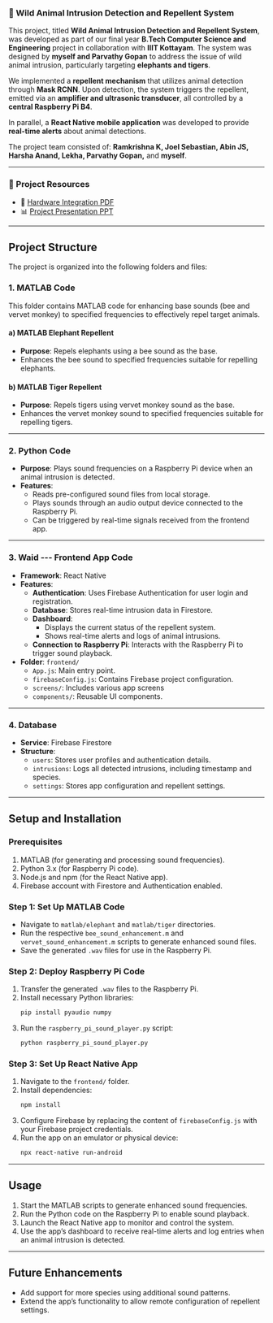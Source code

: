 ### 🐾 Wild Animal Intrusion Detection and Repellent System

This project, titled **Wild Animal Intrusion Detection and Repellent System**, was developed as part of our final year **B.Tech Computer Science and Engineering** project in collaboration with **IIIT Kottayam**. The system was designed by **myself and Parvathy Gopan** to address the issue of wild animal intrusion, particularly targeting **elephants and tigers**.

We implemented a **repellent mechanism** that utilizes animal detection through **Mask RCNN**. Upon detection, the system triggers the repellent, emitted via an **amplifier and ultrasonic transducer**, all controlled by a **central Raspberry Pi B4**.

In parallel, a **React Native mobile application** was developed to provide **real-time alerts** about animal detections.

The project team consisted of:
**Ramkrishna K, Joel Sebastian, Abin JS, Harsha Anand, Lekha, Parvathy Gopan,** and **myself**.

---

### 📎 Project Resources

* 📄 [Hardware Integration PDF](https://github.com/Ashil10/Wild-Animal-Intrusion-Detection/blob/main/Hardware%20Integration.pdf)
* 📊 [Project Presentation PPT](https://github.com/Ashil10/Wild-Animal-Intrusion-Detection/blob/main/WILD%20ANIMAL%20INTRUSION%20DETECTION%20AND%20REPELLENT%20SYSTEM.pptx)

---

## Project Structure

The project is organized into the following folders and files:

### 1. **MATLAB Code**
This folder contains MATLAB code for enhancing base sounds (bee and vervet monkey) to specified frequencies to effectively repel target animals.

#### a) MATLAB Elephant Repellent
- **Purpose**: Repels elephants using a bee sound as the base.
- Enhances the bee sound to specified frequencies suitable for repelling elephants.

#### b) MATLAB Tiger Repellent
- **Purpose**: Repels tigers using vervet monkey sound as the base.
- Enhances the vervet monkey sound to specified frequencies suitable for repelling tigers.

---

### 2. **Python Code**
- **Purpose**: Plays sound frequencies on a Raspberry Pi device when an animal intrusion is detected.
- **Features**:
  - Reads pre-configured sound files from local storage.
  - Plays sounds through an audio output device connected to the Raspberry Pi.
  - Can be triggered by real-time signals received from the frontend app.

---

### 3. **Waid --- Frontend App Code**
- **Framework**: React Native
- **Features**:
  - **Authentication**: Uses Firebase Authentication for user login and registration.
  - **Database**: Stores real-time intrusion data in Firestore.
  - **Dashboard**:
    - Displays the current status of the repellent system.
    - Shows real-time alerts and logs of animal intrusions.
  - **Connection to Raspberry Pi**: Interacts with the Raspberry Pi to trigger sound playback.
- **Folder**: `frontend/`
  - `App.js`: Main entry point.
  - `firebaseConfig.js`: Contains Firebase project configuration.
  - `screens/`: Includes various app screens 
  - `components/`: Reusable UI components.

---

### 4. **Database**
- **Service**: Firebase Firestore
- **Structure**:
  - `users`: Stores user profiles and authentication details.
  - `intrusions`: Logs all detected intrusions, including timestamp and species.
  - `settings`: Stores app configuration and repellent settings.

---

## Setup and Installation

### Prerequisites
1. MATLAB (for generating and processing sound frequencies).
2. Python 3.x (for Raspberry Pi code).
3. Node.js and npm (for the React Native app).
4. Firebase account with Firestore and Authentication enabled.

### Step 1: Set Up MATLAB Code
- Navigate to `matlab/elephant` and `matlab/tiger` directories.
- Run the respective `bee_sound_enhancement.m` and `vervet_sound_enhancement.m` scripts to generate enhanced sound files.
- Save the generated `.wav` files for use in the Raspberry Pi.

### Step 2: Deploy Raspberry Pi Code
1. Transfer the generated `.wav` files to the Raspberry Pi.
2. Install necessary Python libraries:
   ```bash
   pip install pyaudio numpy
   ```
3. Run the `raspberry_pi_sound_player.py` script:
   ```bash
   python raspberry_pi_sound_player.py
   ```

### Step 3: Set Up React Native App
1. Navigate to the `frontend/` folder.
2. Install dependencies:
   ```bash
   npm install
   ```
3. Configure Firebase by replacing the content of `firebaseConfig.js` with your Firebase project credentials.
4. Run the app on an emulator or physical device:
   ```bash
   npx react-native run-android
   ```

---

## Usage
1. Start the MATLAB scripts to generate enhanced sound frequencies.
2. Run the Python code on the Raspberry Pi to enable sound playback.
3. Launch the React Native app to monitor and control the system.
4. Use the app’s dashboard to receive real-time alerts and log entries when an animal intrusion is detected.

---

## Future Enhancements
- Add support for more species using additional sound patterns.
- Extend the app’s functionality to allow remote configuration of repellent settings.



